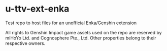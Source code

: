 # u-ttv-ext-enka
Test repo to host files for an unofficial Enka/Genshin extension

All rights to Genshin Impact game assets used on the repo are reserved by miHoYo Ltd. and Cognosphere Pte., Ltd. Other properties belong to their respective owners.
